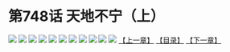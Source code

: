 # 第748话 天地不宁（上）
![](https://mhpic.xiaomingtaiji.net/comic/D/斗破苍穹/第748话F1_262381/1.jpg-zymk.middle.webp)
![](https://mhpic.xiaomingtaiji.net/comic/D/斗破苍穹/第748话F1_262381/2.jpg-zymk.middle.webp)
![](https://mhpic.xiaomingtaiji.net/comic/D/斗破苍穹/第748话F1_262381/3.jpg-zymk.middle.webp)
![](https://mhpic.xiaomingtaiji.net/comic/D/斗破苍穹/第748话F1_262381/4.jpg-zymk.middle.webp)
![](https://mhpic.xiaomingtaiji.net/comic/D/斗破苍穹/第748话F1_262381/5.jpg-zymk.middle.webp)
![](https://mhpic.xiaomingtaiji.net/comic/D/斗破苍穹/第748话F1_262381/6.jpg-zymk.middle.webp)
![](https://mhpic.xiaomingtaiji.net/comic/D/斗破苍穹/第748话F1_262381/7.jpg-zymk.middle.webp)
![](https://mhpic.xiaomingtaiji.net/comic/D/斗破苍穹/第748话F1_262381/8.jpg-zymk.middle.webp)
![](https://mhpic.xiaomingtaiji.net/comic/D/斗破苍穹/第748话F1_262381/9.jpg-zymk.middle.webp)
![](https://mhpic.xiaomingtaiji.net/comic/D/斗破苍穹/第748话F1_262381/10.jpg-zymk.middle.webp)
![](https://mhpic.xiaomingtaiji.net/comic/D/斗破苍穹/第748话F1_262381/11.jpg-zymk.middle.webp)
[【上一章】](./751.md)
[【目录】](./README.md)
[【下一章】](./753.md)
